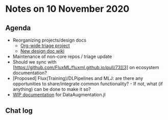 # Notes on 10 November 2020

## Agenda

- Reorganizing projects/design docs
	- [Org-wide triage project][1]
	- [New design doc wiki][2]
- Maintenance of non-core repos / triage update
- Should we sync with [https://github.com/FluxML/fluxml.github.io/pull/73][3] on ecosystem documentation?
- [Proposed] Flux(Training)/DLPipelines and MLJ: are there any opportunities to share/integrate common functionality?
	  - If not, what (if anything) can be done to make it so?
- [WIP documentation][4] for DataAugmentation.jl

## Chat log

[1]:	https://github.com/orgs/FluxML/projects/1
[2]:	https://github.com/FluxML/ML-Coordination-Tracker/wiki
[3]:	https://github.com/FluxML/fluxml.github.io/pull/73
[4]:	https://lorenzoh.github.io/DataAugmentation.jl/dev/docs/imagetransforms.html